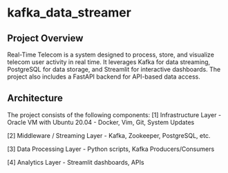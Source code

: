 # kafka_data_streamer
## Project Overview
Real-Time Telecom is a system designed to process, store, and visualize telecom user activity in real time. It leverages Kafka for data streaming, PostgreSQL for data storage, and Streamlit for interactive dashboards. The project also includes a FastAPI backend for API-based data access.
## Architecture
The project consists of the following components:
[1] Infrastructure Layer
    - Oracle VM with Ubuntu 20.04
    - Docker, Vim, Git, System Updates

[2] Middleware / Streaming Layer
    - Kafka, Zookeeper, PostgreSQL, etc.

[3] Data Processing Layer
    - Python scripts, Kafka Producers/Consumers

[4] Analytics Layer
    - Streamlit dashboards, APIs



